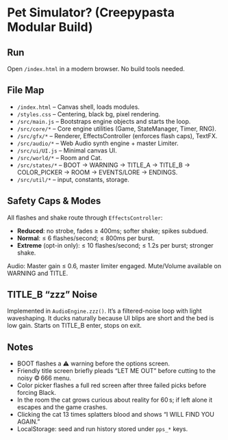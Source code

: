 # Pet Simulator? (Creepypasta Modular Build)

## Run
Open `/index.html` in a modern browser. No build tools needed.

## File Map
- `/index.html` – Canvas shell, loads modules.
- `/styles.css` – Centering, black bg, pixel rendering.
- `/src/main.js` – Bootstraps engine objects and starts the loop.
- `/src/core/*` – Core engine utilities (Game, StateManager, Timer, RNG).
- `/src/gfx/*` – Renderer, EffectsController (enforces flash caps), TextFX.
- `/src/audio/*` – Web Audio synth engine + master Limiter.
- `/src/ui/UI.js` – Minimal canvas UI.
- `/src/world/*` – Room and Cat.
- `/src/states/*` – BOOT → WARNING → TITLE_A → TITLE_B → COLOR_PICKER → ROOM → EVENTS/LORE → ENDINGS.
- `/src/util/*` – input, constants, storage.

## Safety Caps & Modes
All flashes and shake route through `EffectsController`:
- **Reduced**: no strobe, fades ≥ 400ms; softer shake; spikes subdued.
- **Normal**: ≤ 6 flashes/second; ≤ 800ms per burst.
- **Extreme** (opt-in only): ≤ 10 flashes/second; ≤ 1.2s per burst; stronger shake.

Audio: Master gain ≤ 0.6, master limiter engaged. Mute/Volume available on WARNING and TITLE.

## TITLE_B “zzz” Noise
Implemented in `AudioEngine.zzz()`. It’s a filtered-noise loop with light waveshaping. It ducks naturally because UI blips are short and the bed is low gain. Starts on TITLE_B enter, stops on exit.

## Notes
- BOOT flashes a ⚠️ warning before the options screen.
- Friendly title screen briefly pleads “LET ME OUT” before cutting to the noisy © 666 menu.
- Color picker flashes a full red screen after three failed picks before forcing Black.
- In the room the cat grows curious about reality for 60 s; if left alone it escapes and the game crashes.
- Clicking the cat 13 times splatters blood and shows “I WILL FIND YOU AGAIN.”
- LocalStorage: seed and run history stored under `pps_*` keys.
